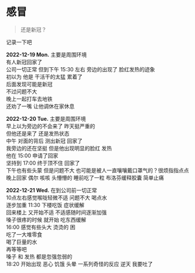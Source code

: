 # 感冒

> 还是新冠？

记录一下吧

**2022-12-19 Mon.** 主要是周围环境  
有人新冠回家了  
公司一切正常 但到下午 15:30 左右 旁边的出现了 脸红发热的迹象  
初以为 他是 干活干的太猛 累着了  
后面发现可能是新冠  
不过问题不大  
晚上一起打车去地铁  
还劝了一嘴 让他调休在家休息  

**2022-12-20 Tue.** 主要是周围环境  
早上以为旁边的不会来了 昨天挺严重的  
但他还是来了 还是发热状态  
中午 对面的背后 测出新冠 回家了  
我旁边的还在坚挺 但是他出现明显的脸红 发热  
他在 15:00 申请了回家  
坚持到 17:00 终于顶不住 回家了  
下午也有些头蒙 但是问题不大 也可能是被人一直嚷嚷戴口罩气的？很烦指指点点  
晚上回家 偶尔 咳咳 头懵懵的 睡前吃了一粒 布洛芬缓释胶囊 简单止痛  

**2022-12-21 Wed.** 在到公司前一切正常  
10点左右感觉喉咙轻微不适 问题不大 喝点水  
逐步加重 11:30 下楼吃饭 症状缓解  
回来楼上 又开始不适 不适感随时间逐渐加强  
嗓子很疼的时候 就开始 吃东西缓解  
16:00 感觉有些头大 烫烫的 困  
吃了一大堆零食  
喝了巨量的水  
再等等吧  
嗓子 和 发热 都是忽强忽弱的  
18:20 开始出现 恶心 饥饿 头晕 一系列奇怪的反应 逆天 我要吐了
